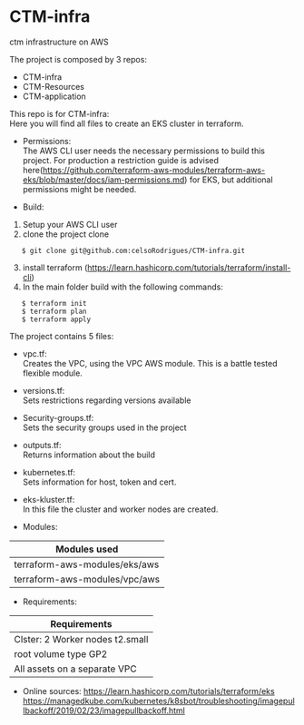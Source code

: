 # CTM-infra
ctm infrastructure on AWS


The project is composed by 3 repos:<br/>
- CTM-infra<br/>
- CTM-Resources<br/>
- CTM-application<br/>
    

This repo is for CTM-infra:<br/>
Here you will find all files to create an EKS cluster in terraform.<br/>
- Permissions:<br/>
The AWS CLI user needs the necessary permissions to build this project. For production a restriction guide is advised here(https://github.com/terraform-aws-modules/terraform-aws-eks/blob/master/docs/iam-permissions.md) for EKS, but additional permissions
might be needed.

- Build:
1. Setup your AWS CLI user 
2. clone the project clone 
```
   $ git clone git@github.com:celsoRodrigues/CTM-infra.git
```
3. install terraform (https://learn.hashicorp.com/tutorials/terraform/install-cli)
4. In the main folder build with the following commands:<br />
```
   $ terraform init
   $ terraform plan 
   $ terraform apply
```
The project contains 5 files:
- vpc.tf: <br/> 
Creates the VPC, using the VPC AWS module. This is a battle tested flexible module.

- versions.tf: <br/>
Sets restrictions regarding versions available
- Security-groups.tf: <br/>
Sets the security groups used in the project
- outputs.tf: <br/>
Returns information about the build
- kubernetes.tf: <br/>
Sets information for host, token and cert.
- eks-kluster.tf: <br/>
In this file the cluster and worker nodes are created.

- Modules:

| Modules used                  | 
| ----------------------------- | 
| terraform-aws-modules/eks/aws | 
| terraform-aws-modules/vpc/aws | 


- Requirements:

| Requirements                          | 
| ------------------------------------- | 
| Clster: 2 Worker nodes t2.small       | 
| root volume type GP2                  |
| All assets on a separate VPC          |


- Online sources:
https://learn.hashicorp.com/tutorials/terraform/eks
https://managedkube.com/kubernetes/k8sbot/troubleshooting/imagepullbackoff/2019/02/23/imagepullbackoff.html
